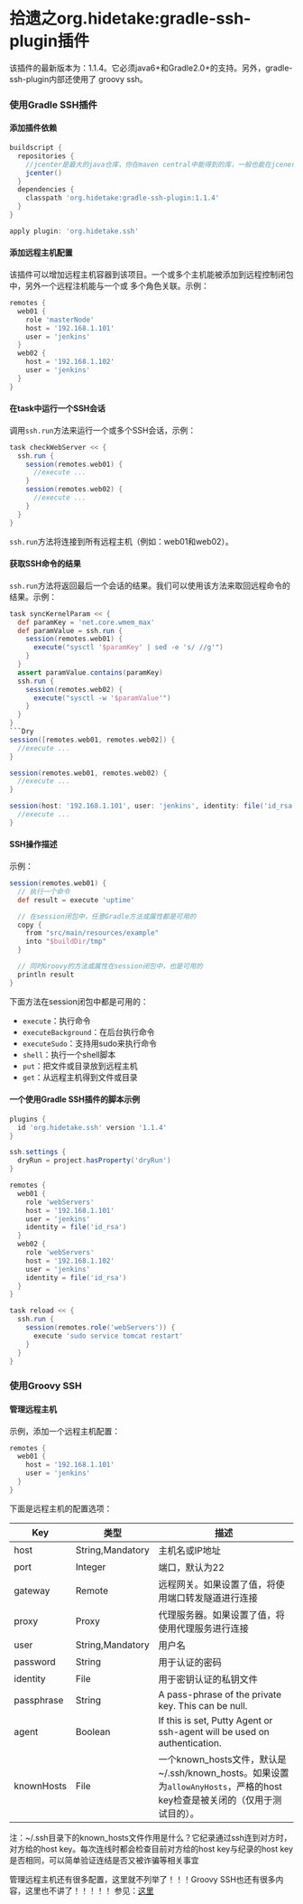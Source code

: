 拾遗之org.hidetake:gradle-ssh-plugin插件
=======================================
该插件的最新版本为：1.1.4。它必须java6+和Gradle2.0+的支持。另外，gradle-ssh-plugin内部还使用了
groovy ssh。

### 使用Gradle SSH插件
#### 添加插件依赖
```gradle
buildscript {
  repositories {
    //jcenter是最大的java仓库，你在maven central中能得到的库，一般也能在jcener中得到
    jcenter()
  }
  dependencies {
    classpath 'org.hidetake:gradle-ssh-plugin:1.1.4'
  }
}

apply plugin: 'org.hidetake.ssh'
```
#### 添加远程主机配置
该插件可以增加远程主机容器到该项目。一个或多个主机能被添加到远程控制闭包中，另外一个远程注机能与一个或
多个角色关联。示例：
```gradle
remotes {
  web01 {
    role 'masterNode'
    host = '192.168.1.101'
    user = 'jenkins'
  }
  web02 {
    host = '192.168.1.102'
    user = 'jenkins'
  }
}
```
#### 在task中运行一个SSH会话
调用`ssh.run`方法来运行一个或多个SSH会话，示例：
```gradle
task checkWebServer << {
  ssh.run {
    session(remotes.web01) {
      //execute ...
    }
    session(remotes.web02) {
      //execute ...
    }
  }
}
```
`ssh.run`方法将连接到所有远程主机（例如：web01和web02）。

#### 获取SSH命令的结果
`ssh.run`方法将返回最后一个会话的结果。我们可以使用该方法来取回远程命令的结果。示例：
```gradle
task syncKernelParam << {
  def paramKey = 'net.core.wmem_max'
  def paramValue = ssh.run {
    session(remotes.web01) {
      execute("sysctl '$paramKey' | sed -e 's/ //g'")
    }
  }
  assert paramValue.contains(paramKey)
  ssh.run {
    session(remotes.web02) {
      execute("sysctl -w '$paramValue'")
    }
  }
}
```Dry
session([remotes.web01, remotes.web02]) {
  //execute ...
}
```
```gradle
session(remotes.web01, remotes.web02) {
  //execute ...
}
```
```gradle
session(host: '192.168.1.101', user: 'jenkins', identity: file('id_rsa')) {
  //execute ...
}
```
#### SSH操作描述
示例：
```gradle
session(remotes.web01) {
  // 执行一个命令
  def result = execute 'uptime'

  // 在session闭包中，任意Gradle方法或属性都是可用的
  copy {
    from "src/main/resources/example"
    into "$buildDir/tmp"
  }

  // 同时Groovy的方法或属性在session闭包中，也是可用的
  println result
}
```
下面方法在session闭包中都是可用的：
+ `execute`：执行命令
+ `executeBackground`：在后台执行命令
+ `executeSudo`：支持用sudo来执行命令
+ `shell`：执行一个shell脚本
+ `put`：把文件或目录放到远程主机
+ `get`：从远程主机得到文件或目录

#### 一个使用Gradle SSH插件的脚本示例
```gradle
plugins {
  id 'org.hidetake.ssh' version '1.1.4'
}

ssh.settings {
  dryRun = project.hasProperty('dryRun')
}

remotes {
  web01 {
    role 'webServers'
    host = '192.168.1.101'
    user = 'jenkins'
    identity = file('id_rsa')
  }
  web02 {
    role 'webServers'
    host = '192.168.1.102'
    user = 'jenkins'
    identity = file('id_rsa')
  }
}

task reload << {
  ssh.run {
    session(remotes.role('webServers')) {
      execute 'sudo service tomcat restart'
    }
  }
}
```

### 使用Groovy SSH
#### 管理远程主机
示例，添加一个远程主机配置：
```gradle
remotes {
  web01 {
    host = '192.168.1.101'
    user = 'jenkins'
  }
}
```
下面是远程主机的配置选项：

Key|类型|描述
---|----|----
host|String,Mandatory|主机名或IP地址
port|Integer|端口，默认为22
gateway|Remote|远程网关。如果设置了值，将使用端口转发隧道进行连接
proxy|Proxy|代理服务器。如果设置了值，将使用代理服务进行连接
user|String,Mandatory|用户名
password|String|用于认证的密码
identity|File|用于密钥认证的私钥文件
passphrase|String|A pass-phrase of the private key. This can be null.
agent|Boolean|If this is set, Putty Agent or ssh-agent will be used on authentication.
knownHosts|File|一个known_hosts文件，默认是~/.ssh/known_hosts。如果设置为`allowAnyHosts`，严格的host key检查是被关闭的（仅用于测试目的）。

注：~/.ssh目录下的known_hosts文件作用是什么？它纪录通过ssh连到对方时，对方给的host key。每次连线时都会检查目前对方给的host key与纪录的host key 是否相同，可以简单验证连结是否又被诈骗等相关事宜

管理远程主机还有很多配置，这里就不列举了！！！Groovy SSH也还有很多内容，这里也不讲了！！！！！
参见：[这里](https://gradle-ssh-plugin.github.io/docs/#_what_is_gradle_ssh_plugin)
